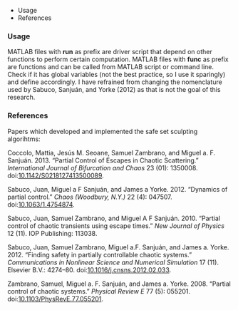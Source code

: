 -   Usage
-   References

### Usage

MATLAB files with **run** as prefix are driver script that depend on other functions to perform certain computation. MATLAB files with **func** as prefix are functions and can be called from MATLAB script or command line. Check if it has global variables (not the best practice, so I use it sparingly) and define accordingly. I have refrained from changing the nomenclature used by Sabuco, Sanjuán, and Yorke (2012) as that is not the goal of this research.

### References

Papers which developed and implemented the safe set sculpting algorihtms:

Coccolo, Mattia, Jesús M. Seoane, Samuel Zambrano, and Miguel a. F. Sanjuán. 2013. “Partial Control of Escapes in Chaotic Scattering.” *International Journal of Bifurcation and Chaos* 23 (01): 1350008. doi:[10.1142/S0218127413500089](http://dx.doi.org/10.1142/S0218127413500089).

Sabuco, Juan, Miguel a F Sanjuán, and James a Yorke. 2012. “Dynamics of partial control.” *Chaos (Woodbury, N.Y.)* 22 (4): 047507. doi:[10.1063/1.4754874](http://dx.doi.org/10.1063/1.4754874).

Sabuco, Juan, Samuel Zambrano, and Miguel A F Sanjuán. 2010. “Partial control of chaotic transients using escape times.” *New Journal of Physics* 12 (11). IOP Publishing: 113038.

Sabuco, Juan, Samuel Zambrano, Miguel a.F. Sanjuán, and James a. Yorke. 2012. “Finding safety in partially controllable chaotic systems.” *Communications in Nonlinear Science and Numerical Simulation* 17 (11). Elsevier B.V.: 4274–80. doi:[10.1016/j.cnsns.2012.02.033](http://dx.doi.org/10.1016/j.cnsns.2012.02.033).

Zambrano, Samuel, Miguel a. F. Sanjuán, and James a. Yorke. 2008. “Partial control of chaotic systems.” *Physical Review E* 77 (5): 055201. doi:[10.1103/PhysRevE.77.055201](http://dx.doi.org/10.1103/PhysRevE.77.055201).

